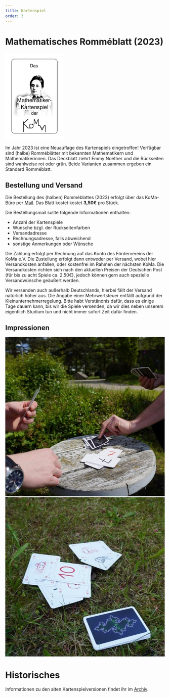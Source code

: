 ```yaml
---
title: Kartenspiel
order: 3
---
```


# Mathematisches Romméblatt (2023)

<div class="float-right pl-4 pb-4 not-prose">

![Mathematisches Romméblatt](/static/Kartenspiel/2023_romme_Titelblatt.png)

</div>

Im Jahr 2023 ist eine Neuauflage des Kartenspiels eingetroffen!
Verfügbar sind (halbe) Romméblätter mit bekannten Mathematikern und Mathematikerinnen.
Das Deckblatt ziehrt Emmy Noether und die Rückseiten sind wahlweise rot oder grün.
Beide Varianten zusammen ergeben ein Standard Romméblatt.

## Bestellung und Versand

Die Bestellung des (halben) Romméblattes (2023) erfolgt über das KoMa-Büro per [Mail](mailto:buero@die-koma.org).
Das Blatt kostet kostet **3,50€** pro Stück.

Die Bestellungsmail sollte folgende Informationen enthalten:
+ Anzahl der Kartenspiele
+ Wünsche bzgl. der Rückseitenfarben
+ Versandadresse
+ Rechnungsadresse, falls abweichend
+ sonstige Anmerkungen oder Wünsche

Die Zahlung erfolgt per Rechnung auf das Konto des Fördervereins der KoMa e.V.
Die Zustellung erfolgt dann entweder per Versand, wobei hier Versandkosten anfallen, oder kostenfrei im Rahmen der nächsten KoMa.
Die Versandkosten richten sich nach den aktuellen Preisen der Deutschen Post (für bis zu acht Spiele ca. 2,50€), jedoch können gern auch spezielle Versandwünsche geäußert werden.

Wir versenden auch außerhalb Deutschlands, hierbei fällt der Versand natürlich höher aus.
Die Angabe einer Mehrwertsteuer entfällt aufgrund der Kleinunternehmerregelung.
Bitte habt Verständnis dafür, dass es einige Tage dauern kann, bis wir die Spiele versenden, da wir dies neben unserem eigentlich Studium tun und nicht immer sofort Zeit dafür finden.

## Impressionen

![Spielende Menschen](/static/Kartenspiel/2023_romme_spiel_quad.jpg)
![Kartenspiel im Gras](/static/Kartenspiel/2023_romme_auf_wiese_quad.jpg)

# Historisches

Informationen zu den alten Kartenspielversionen findet ihr im [Archiv](/archiv/kartenspiel/).
